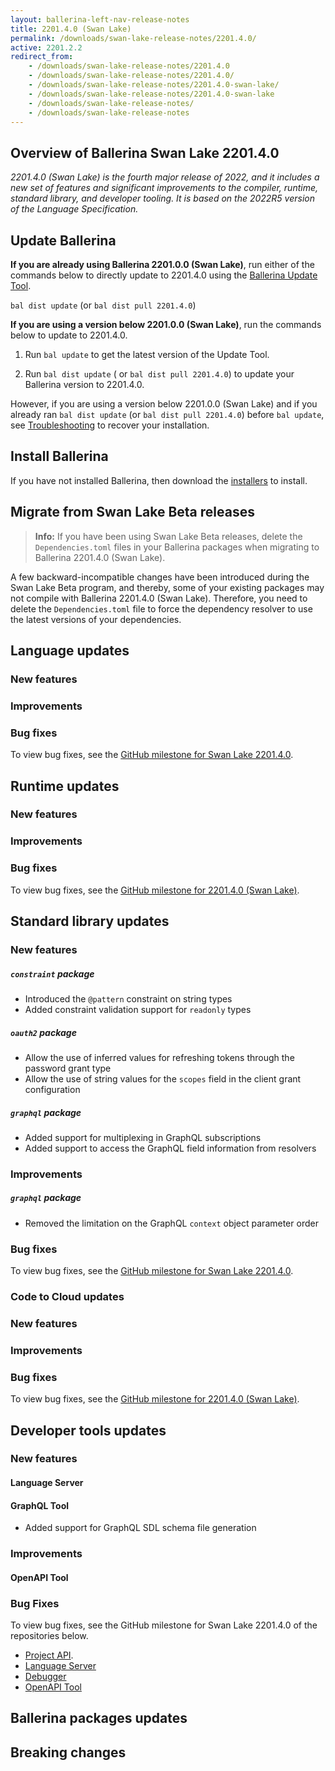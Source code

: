 ```yaml
---
layout: ballerina-left-nav-release-notes
title: 2201.4.0 (Swan Lake) 
permalink: /downloads/swan-lake-release-notes/2201.4.0/
active: 2201.2.2
redirect_from: 
    - /downloads/swan-lake-release-notes/2201.4.0
    - /downloads/swan-lake-release-notes/2201.4.0/
    - /downloads/swan-lake-release-notes/2201.4.0-swan-lake/
    - /downloads/swan-lake-release-notes/2201.4.0-swan-lake
    - /downloads/swan-lake-release-notes/
    - /downloads/swan-lake-release-notes
---
```


## Overview of Ballerina Swan Lake 2201.4.0

<em>2201.4.0 (Swan Lake) is the fourth major release of 2022, and it includes a new set of features and significant improvements to the compiler, runtime, standard library, and developer tooling. It is based on the 2022R5 version of the Language Specification.</em> 

## Update Ballerina

**If you are already using Ballerina 2201.0.0 (Swan Lake)**, run either of the commands below to directly update to 2201.4.0 using the [Ballerina Update Tool](/learn/cli-documentation/update-tool/).

`bal dist update` (or `bal dist pull 2201.4.0`)

**If you are using a version below 2201.0.0 (Swan Lake)**, run the commands below to update to 2201.4.0.

1. Run `bal update` to get the latest version of the Update Tool.

2. Run `bal dist update` ( or `bal dist pull 2201.4.0`) to update your Ballerina version to 2201.4.0.

However, if you are using a version below 2201.0.0 (Swan Lake) and if you already ran `bal dist update` (or `bal dist pull 2201.4.0`) before `bal update`, see [Troubleshooting](/downloads/swan-lake-release-notes/swan-lake-2201.0.0#troubleshooting) to recover your installation.

## Install Ballerina

If you have not installed Ballerina, then download the [installers](/downloads/#swanlake) to install.

## Migrate from Swan Lake Beta releases
>**Info:** If you have been using Swan Lake Beta releases, delete the `Dependencies.toml` files in your Ballerina packages when migrating to Ballerina 2201.4.0 (Swan Lake). 

A few backward-incompatible changes have been introduced during the Swan Lake Beta program, and thereby, some of your existing packages may not compile with Ballerina 2201.4.0 (Swan Lake). Therefore, you need to delete the `Dependencies.toml` file to force the dependency resolver to use the latest versions of your dependencies. 

## Language updates

### New features

### Improvements

### Bug fixes

To view bug fixes, see the [GitHub milestone for Swan Lake 2201.4.0](https://github.com/ballerina-platform/ballerina-lang/issues?q=is%3Aissue+label%3ATeam%2FCompilerFE+milestone%3A2201.4.0+is%3Aclosed+label%3AType%2FBug).

## Runtime updates

### New features

### Improvements

### Bug fixes

To view bug fixes, see the [GitHub milestone for 2201.4.0 (Swan Lake)](https://github.com/ballerina-platform/ballerina-lang/issues?q=is%3Aissue+milestone%3A2201.4.0+label%3ATeam%2FjBallerina+label%3AType%2FBug+is%3Aclosed).

## Standard library updates

### New features

##### `constraint` package

- Introduced the `@pattern` constraint on string types
- Added constraint validation support for `readonly` types

##### `oauth2` package

- Allow the use of inferred values for refreshing tokens through the password grant type
- Allow the use of string values for the `scopes` field in the client grant configuration 

##### `graphql` package

- Added support for multiplexing in GraphQL subscriptions
- Added support to access the GraphQL field information from resolvers

### Improvements

##### `graphql` package

- Removed the limitation on the GraphQL `context` object parameter order

### Bug fixes

To view bug fixes, see the [GitHub milestone for Swan Lake 2201.4.0](https://github.com/ballerina-platform/ballerina-standard-library/issues?q=is%3Aclosed+is%3Aissue+milestone%3A%22Swan+Lake+2201.4.0%22+label%3AType%2FBug).

### Code to Cloud updates

### New features

### Improvements

### Bug fixes

To view bug fixes, see the [GitHub milestone for 2201.4.0 (Swan Lake)](https://github.com/ballerina-platform/module-ballerina-c2c/issues?q=is%3Aissue+is%3Aclosed+milestone%3A%22Ballerina+2201.4.0%22+label%3AType%2FBug).

## Developer tools updates

### New features

#### Language Server

#### GraphQL Tool

- Added support for GraphQL SDL schema file generation

### Improvements

#### OpenAPI Tool

### Bug Fixes

To view bug fixes, see the GitHub milestone for Swan Lake 2201.4.0 of the repositories below.

- [Project API](https://github.com/ballerina-platform/ballerina-lang/issues?q=is%3Aissue+label%3AArea%2FProjectAPI+is%3Aclosed+milestone%3A2201.4.0+label%3AType%2FBug).
- [Language Server](https://github.com/ballerina-platform/ballerina-lang/issues?q=is%3Aissue+label%3ATeam%2FLanguageServer+milestone%3A2201.4.0+is%3Aclosed)
- [Debugger](https://github.com/ballerina-platform/ballerina-lang/issues?q=is%3Aissue+milestone%3A2201.4.0+is%3Aclosed+label%3AArea%2FDebugger)
- [OpenAPI Tool](https://github.com/ballerina-platform/openapi-tools/issues?q=is%3Aissue+label%3AType%2FBug+milestone%3A%22Swan+Lake+2201.4.0%22+is%3Aclosed)

## Ballerina packages updates

## Breaking changes

